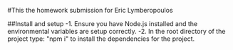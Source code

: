 #This the homework submission for Eric Lymberopoulos

##Install and setup
    -1. Ensure you have Node.js installed and the environmental variables are setup correctly.
    -2. In the root directory of the project type: "npm i" to install the dependencies for the project.